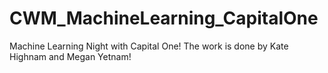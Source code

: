 # CWM_MachineLearning_CapitalOne
Machine Learning Night with Capital One! The work is done by Kate Highnam and Megan Yetnam!
